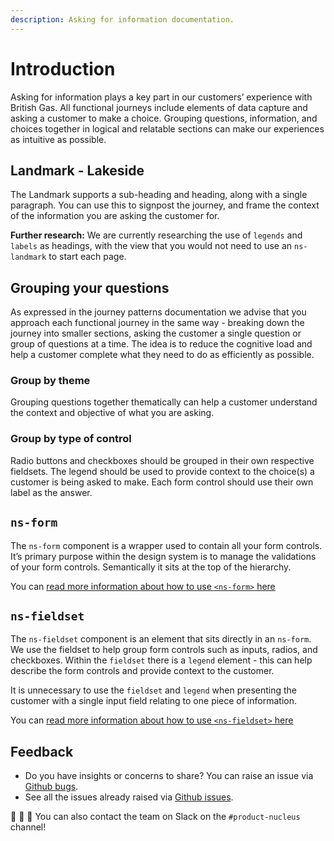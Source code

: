 ```yaml
---
description: Asking for information documentation.
---
```


# Introduction

Asking for information plays a key part in our customers’ experience with British Gas. All functional journeys include elements of data capture and asking a customer to make a choice. Grouping questions, information, and choices together in logical and relatable sections can make our experiences as intuitive as possible.

## Landmark - Lakeside

The Landmark supports a sub-heading and heading, along with a single paragraph. You can use this to signpost the journey, and frame the context of the information you are asking the customer for.  

**Further research:** We are currently researching the use of `legends` and `labels` as headings, with the view that you would not need to use an `ns-landmark` to start each page.

## Grouping your questions

As expressed in the journey patterns documentation we advise that you approach each functional journey in the same way - breaking down the journey into smaller sections, asking the customer a single question or group of questions at a time. The idea is to reduce the cognitive load and help a customer complete what they need to do as efficiently as possible.

### Group by theme

Grouping questions together thematically can help a customer understand the context and objective of what you are asking. 

### Group by type of control

Radio buttons and checkboxes should be grouped in their own respective fieldsets. The legend should be used to provide context to the choice(s) a customer is being asked to make. Each form control should use their own label as the answer. 


## `ns-form`

The `ns-form` component is a wrapper used to contain all your form controls. It’s primary purpose within the design system is to manage the validations of your form controls. Semantically it sits at the top of the hierarchy.

You can [read more information about how to use `<ns-form>` here](https://docs.britishgas.design/components/ns-form)

## `ns-fieldset`

The `ns-fieldset` component is an element that sits directly in an `ns-form`. We use the fieldset to help group form controls such as inputs, radios, and checkboxes. Within the `fieldset` there is a `legend` element - this can help describe the form controls and provide context to the customer. 

It is unnecessary to use the `fieldset` and `legend` when presenting the customer with a single input field relating to one piece of information.

You can [read more information about how to use `<ns-fieldset>` here](https://docs.britishgas.design/components/ns-fieldset)

## Feedback

* Do you have insights or concerns to share? You can raise an issue via [Github bugs](https://github.com/ConnectedHomes/nucleus/issues/new?assignees=&labels=Bug&template=a--bug-report.md&title=[bug]%20[patterns-asking-for-information]).
* See all the issues already raised via [Github issues](https://github.com/connectedHomes/nucleus/issues?utf8=%E2%9C%93&q=is%3Aopen+is%3Aissue+label%3ABug+[patterns-asking-for-information]).

💩 🎉 🦄 You can also contact the team on Slack on the `#product-nucleus` channel!

